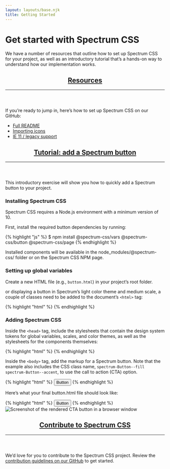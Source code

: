 ```yaml
---
layout: layouts/base.njk
title: Getting Started
---
```


  <div class="spectrum-Site-mainContainer">
    <div class="spectrum-Site-page spectrum-Typography">
      <h1 class="spectrum-Heading spectrum-Heading--sizeXXL spectrum-Heading--serif">Get started with Spectrum CSS</h1>
      <p class="spectrum-Body spectrum-Body--sizeL">We have a number of resources that outline how to set up Spectrum CSS for
        your project, as well as an introductory tutorial that’s a hands-on way to understand how our implementation works.</p>
      <header id="resources">
        <h2 class="spectrum-Heading spectrum-Heading--sizeM">
          <a class="spectrum-BigSubtleLink" href="#resources">Resources</a>
        </h2>
        <hr class="spectrum-Divider spectrum-Divider--large"/>
      </header>
      <section>
        <p class="spectrum-Body spectrum-Body--sizeL">If you’re ready to jump in, here’s how to set up Spectrum CSS on our
          GitHub:</p>
        <ul class="spectrum-Body spectrum-Body--sizeL">
          <li>
            <a class="spectrum-Link spectrum-Link--quiet" href="https://github.com/adobe/spectrum-css/blob/main/README.md">Full
              README</a>
          </li>
          <li>
            <a
              class="spectrum-Link spectrum-Link--quiet"
              href="https://github.com/adobe/spectrum-css/blob/main/README.md#importing-ui-icons">Importing icons</a>
          </li>
          <li>
            <a class="spectrum-Link spectrum-Link--quiet" href="https://github.com/adobe/spectrum-css/blob/main/README-legacy.md">IE
              11 / legacy support</a>
          </li>
        </ul>
      </section>
      <header id="tutorial">
        <h2 class="spectrum-Heading spectrum-Heading--sizeM">
          <a class="spectrum-BigSubtleLink" href="#tutorial">Tutorial: add a Spectrum button</a>
        </h2>
        <hr class="spectrum-Divider spectrum-Divider--large"/>
      </header>
      <section>
        <p class="spectrum-Body spectrum-Body--sizeL">This introductory exercise will show you how to quickly add a Spectrum
          button to your project.</p>
        <h3 class="spectrum-Heading spectrum-Heading--sizeS">Installing Spectrum CSS</h3>
        <p class="spectrum-Body spectrum-Body--sizeL">Spectrum CSS requires a Node.js environment with a minimum version of 10.</p>
        <p class="spectrum-Body spectrum-Body--sizeL">First, install the required button dependencies by running:</p>
        {% highlight "js" %} 
$ npm install @spectrum-css/vars @spectrum-css/button @spectrum-css/page
{% endhighlight %}
        <p class="spectrum-Body spectrum-Body--sizeL">Installed components will be available in the node_modules/@spectrum-css/
          folder or on the Spectrum CSS NPM page.</p>
        <h3 class="spectrum-Heading spectrum-Heading--sizeS">Setting up global variables</h3>
        <p class="spectrum-Body spectrum-Body--sizeL">Create a new HTML file (e.g.,
          <code class="spectrum-Code spectrum-Code--sizeS">button.html</code>) in your project’s root folder.</p>
        <p class="spectrum-Body spectrum-Body--sizeL">or displaying a button in Spectrum’s light color theme and medium scale, a
          couple of classes need to be added to the document’s
          <code class="spectrum-Code spectrum-Code--sizeS">&lt;html&gt;</code>
          tag:</p>
          {% highlight "html" %}
          <html class="spectrum spectrum--medium spectrum--light">
    {% endhighlight %}
        <h3 class="spectrum-Heading spectrum-Heading--sizeS">Adding Spectrum CSS</h3>
        <p class="spectrum-Body spectrum-Body--sizeL">Inside the
          <code class="spectrum-Code spectrum-Code--sizeS">&lt;head&gt;</code>
          tag, include the stylesheets that contain the design system tokens for global variables, scales, and color themes, as
          well as the stylesheets for the components themselves:</p>
          {% highlight "html" %}
          <head>
  <link rel='stylesheet' href='node_modules/@spectrum-css/vars/dist/spectrum-global.css'>
  <link rel='stylesheet' href='node_modules/@spectrum-css/vars/dist/spectrum-medium.css'>
  <link rel='stylesheet' href='node_modules/@spectrum-css/vars/dist/spectrum-light.css'>
  <link rel='stylesheet' href='node_modules/@spectrum-css/button/dist/index-vars.css'>
</head>
          {% endhighlight %}
        <p class="spectrum-Body spectrum-Body--sizeL">Inside the
          <code class="spectrum-Code spectrum-Code--sizeS">&lt;body&gt;</code>
          tag, add the markup for a Spectrum button. Note that the example also includes the CSS class name,
          <code class="spectrum-Code spectrum-Code--sizeS">spectrum-Button--fill spectrum-Button--accent</code>, to use the call to action (CTA) option.</p>
        {% highlight "html" %}
<button class="spectrum-Button spectrum-Button--fill spectrum-Button--accent spectrum-Button--sizeM">
    <span class="spectrum-Button-label">Button</span>
</button>
 {% endhighlight %}
        <p class="spectrum-Body spectrum-Body--sizeL">Here’s what your final button.html file should look like:</p>
       {% highlight "html" %}
        <html class="spectrum spectrum--light spectrum--medium">
  <head>
    <link rel="stylesheet" href="node_modules/@spectrum-css/vars/dist/spectrum-global.css">
    <link rel="stylesheet" href="node_modules/@spectrum-css/vars/dist/spectrum-medium.css">
    <link rel="stylesheet" href="node_modules/@spectrum-css/vars/dist/spectrum-light.css">
    <link rel="stylesheet" href="node_modules/@spectrum-css/page/dist/index-vars.css">
    <link rel="stylesheet" href="node_modules/@spectrum-css/button/dist/index-vars.css">
  </head>
  <body>
    <button class="spectrum-Button spectrum-Button--fill spectrum-Button--accent spectrum-Button--sizeM">
      <span class="spectrum-Button-label">Button</span>
    </button>
  </body>
</html>
 {% endhighlight %}
        <img
          class="spectrum-CenteredImage"
          alt="Screenshot of the rendered CTA button in a browser window"
          src="../img/button-screen-shot.png"/>
        <header id="contribute">
          <h2 class="spectrum-Heading spectrum-Heading--sizeM">
            <a class="spectrum-BigSubtleLink" href="#contribute">Contribute to Spectrum CSS</a>
          </h2>
          <hr class="spectrum-Divider spectrum-Divider--large"/>
        </header>
        <p class="spectrum-Body spectrum-Body--sizeL">We’d love for you to contribute to the Spectrum CSS project. Review the
          <a
            href="https://github.com/adobe/spectrum-css/blob/main/.github/CONTRIBUTING.md"
            class="spectrum-Link spectrum-Link--quiet"
            target="_blank">contribution guidelines on our GitHub</a>
          to get started.</p>
      </section>
    </div>
  </div>
